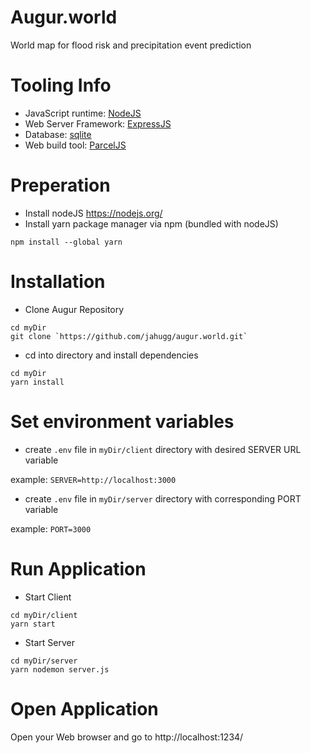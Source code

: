 # Augur.world
World map for flood risk and precipitation event prediction

# Tooling Info
- JavaScript runtime: [NodeJS](https://nodejs.org/)
- Web Server Framework: [ExpressJS](https://expressjs.com/)
- Database: [sqlite](https://sqlite.org/index.html)
- Web build tool: [ParcelJS](https://parceljs.org/)

# Preperation
- Install nodeJS https://nodejs.org/
- Install yarn package manager via npm (bundled with nodeJS)
```shell
npm install --global yarn
```

# Installation
- Clone Augur Repository 
```shell
cd myDir
git clone `https://github.com/jahugg/augur.world.git`
```
- cd into directory and install dependencies
```shell
cd myDir
yarn install
```

# Set environment variables
- create `.env` file in `myDir/client` directory with desired SERVER URL variable

example:
`SERVER=http://localhost:3000`

- create `.env` file in `myDir/server` directory with corresponding PORT variable

example:
`PORT=3000`

# Run Application
- Start Client
```shell
cd myDir/client
yarn start
```
- Start Server
```shell
cd myDir/server
yarn nodemon server.js
```

# Open Application
Open your Web browser and go to http://localhost:1234/
